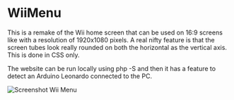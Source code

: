 # WiiMenu
This is a remake of the Wii home screen that can be used on 16:9 screens like with a resolution of 1920x1080 pixels.
A real nifty feature is that the screen tubes look really rounded on both the horizontal as the vertical axis. This is done in CSS only.

The website can be run locally using php -S and then it has a feature to detect an Arduino Leonardo connected to the PC.

![Screenshot Wii Menu]([http://imageurl](https://marcelv.net/pub/Twobuttons.png) "Wii Menu")



